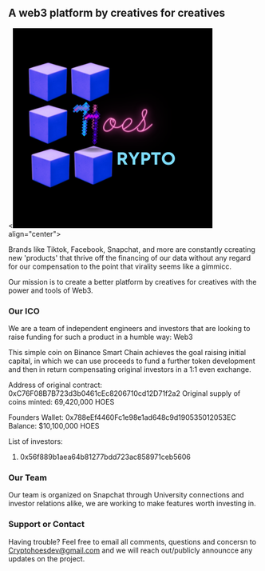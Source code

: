## A web3 platform by creatives for creatives

<![CryptoHoes Logo](/Logo.png) align="center"> 


Brands like Tiktok, Facebook, Snapchat, and more are constantly ccreating new 'products' that thrive off the financing of our data without any regard for our compensation to the point that virality seems like a gimmicc.

Our mission is to create a better platform by creatives for creatives with the power and tools of Web3.


### Our ICO

We are a team of independent engineers and investors that are looking to raise funding for such a product in a humble way: Web3

This simple coin on Binance Smart Chain achieves the goal raising initial capital, in which we can use proceeds to fund a further token development and then in return compensating original investors in a 1:1 even exchange.

Address of original contract: 0xC76F08B7B723d3b0461cEc8206710cd12D71f2a2
Original supply of coins minted: 69,420,000 HOES

Founders Wallet: 0x788eEf4460Fc1e98e1ad648c9d190535012053EC
Balance: $10,100,000 HOES

List of investors:

1. 0x56f889b1aea64b81277bdd723ac858971ceb5606



### Our Team

Our team is organized on Snapchat through University connections and investor relations alike, we are working to make features worth investing in.




### Support or Contact

Having trouble? Feel free to email all comments, questions and concersn to Cryptohoesdev@gmail.com and we will reach out/publicly announcce any updates on the project.
